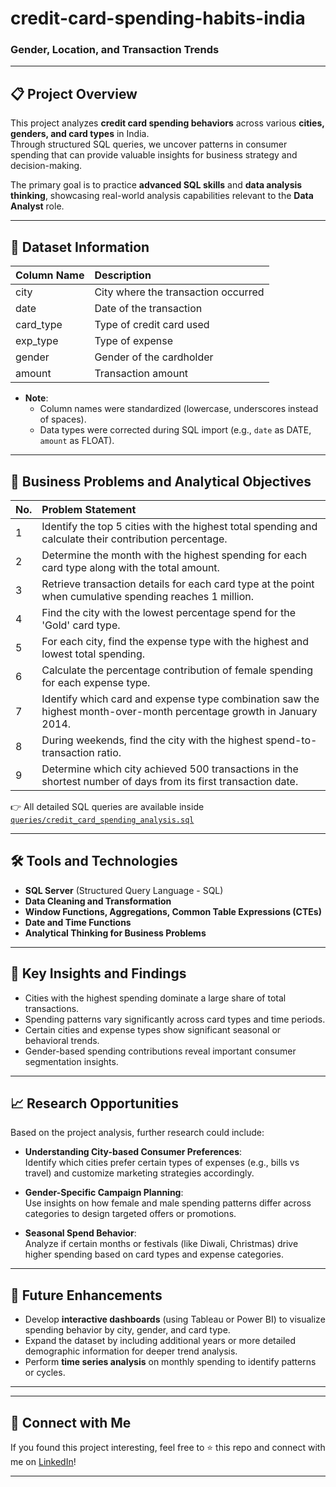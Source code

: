 # credit-card-spending-habits-india
### Gender, Location, and Transaction Trends

---

## 📋 Project Overview
This project analyzes **credit card spending behaviors** across various **cities, genders, and card types** in India.  
Through structured SQL queries, we uncover patterns in consumer spending that can provide valuable insights for business strategy and decision-making.

The primary goal is to practice **advanced SQL skills** and **data analysis thinking**, showcasing real-world analysis capabilities relevant to the **Data Analyst** role.

---

## 📂 Dataset Information

| Column Name | Description |
|:------------|:------------|
| city | City where the transaction occurred |
| date | Date of the transaction |
| card_type | Type of credit card used |
| exp_type | Type of expense |
| gender | Gender of the cardholder |
| amount | Transaction amount |

- **Note**:
  - Column names were standardized (lowercase, underscores instead of spaces).
  - Data types were corrected during SQL import (e.g., `date` as DATE, `amount` as FLOAT).

---

## 🎯 Business Problems and Analytical Objectives

| No. | Problem Statement |
|:----|:------------------|
| 1 | Identify the top 5 cities with the highest total spending and calculate their contribution percentage. |
| 2 | Determine the month with the highest spending for each card type along with the total amount. |
| 3 | Retrieve transaction details for each card type at the point when cumulative spending reaches 1 million. |
| 4 | Find the city with the lowest percentage spend for the 'Gold' card type. |
| 5 | For each city, find the expense type with the highest and lowest total spending. |
| 6 | Calculate the percentage contribution of female spending for each expense type. |
| 7 | Identify which card and expense type combination saw the highest month-over-month percentage growth in January 2014. |
| 8 | During weekends, find the city with the highest spend-to-transaction ratio. |
| 9 | Determine which city achieved 500 transactions in the shortest number of days from its first transaction date. |

👉 All detailed SQL queries are available inside [`queries/credit_card_spending_analysis.sql`](queries/credit_card_spending_analysis.sql)

---

## 🛠 Tools and Technologies
- **SQL Server** (Structured Query Language - SQL)
- **Data Cleaning and Transformation**
- **Window Functions, Aggregations, Common Table Expressions (CTEs)**
- **Date and Time Functions**
- **Analytical Thinking for Business Problems**

---

## 🔎 Key Insights and Findings
- Cities with the highest spending dominate a large share of total transactions.
- Spending patterns vary significantly across card types and time periods.
- Certain cities and expense types show significant seasonal or behavioral trends.
- Gender-based spending contributions reveal important consumer segmentation insights.

---

## 📈 Research Opportunities
Based on the project analysis, further research could include:
- **Understanding City-based Consumer Preferences**:  
  Identify which cities prefer certain types of expenses (e.g., bills vs travel) and customize marketing strategies accordingly.

- **Gender-Specific Campaign Planning**:  
  Use insights on how female and male spending patterns differ across categories to design targeted offers or promotions.

- **Seasonal Spend Behavior**:  
  Analyze if certain months or festivals (like Diwali, Christmas) drive higher spending based on card types and expense categories.

---

## 🚀 Future Enhancements
- Develop **interactive dashboards** (using Tableau or Power BI) to visualize spending behavior by city, gender, and card type.
- Expand the dataset by including additional years or more detailed demographic information for deeper trend analysis.
- Perform **time series analysis** on monthly spending to identify patterns or cycles.

---


---

## 📣 Connect with Me
If you found this project interesting, feel free to ⭐ this repo and connect with me on [LinkedIn](linkedin.com/in/abhishek-rai-5054001b7)!

---
